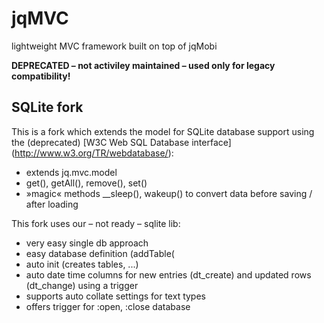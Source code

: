 jqMVC
=====

lightweight MVC framework built on top of jqMobi

**DEPRECATED – not activiley maintained – used only for legacy compatibility!**


SQLite fork
-----------
This is a fork which extends the model for SQLite database support using the (deprecated) [W3C Web SQL Database interface]
(http://www.w3.org/TR/webdatabase/):
* extends jq.mvc.model
* get(), getAll(), remove(), set()
* »magic« methods __sleep(), wakeup() to convert data before saving / after loading


This fork uses our – not ready – sqlite lib:
* very easy single db approach
* easy database definition (addTable(
* auto init (creates tables, ...)
* auto date time columns for new entries (dt_create) and updated rows (dt_change) using a trigger
* supports auto collate settings for text types
* offers trigger for :open, :close database
